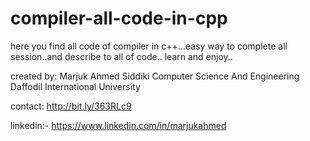 # compiler-all-code-in-cpp
here you find all code of compiler in c++...easy way to complete all session..and describe to all of code..
learn and enjoy..


created by:
Marjuk Ahmed Siddiki
Computer Science And Engineering
Daffodil International University

contact:
http://bit.ly/363RLc9

linkedin:- https://www.linkedin.com/in/marjukahmed

